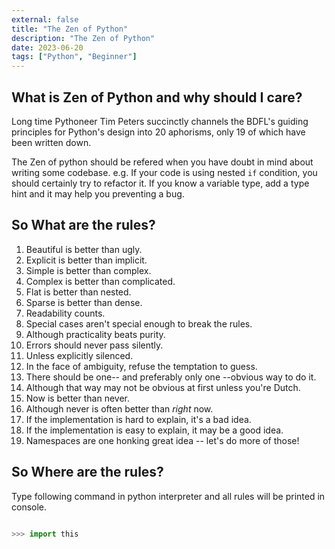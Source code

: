 ```yaml
---
external: false
title: "The Zen of Python"
description: "The Zen of Python"
date: 2023-06-20
tags: ["Python", "Beginner"]
---
```



## What is Zen of Python and why should I care?

Long time Pythoneer Tim Peters succinctly channels the BDFL's guiding principles for Python's design into 20 aphorisms, only 19 of which have been written down.

The Zen of python should be refered when you have doubt in mind about writing some codebase. e.g. If your code is using nested `if` condition, you should certainly try to refactor it. If you know a variable type, add a type hint and it may help you preventing a bug.

## So What are the rules?

1. Beautiful is better than ugly.
2. Explicit is better than implicit.
3. Simple is better than complex.
4. Complex is better than complicated.
5. Flat is better than nested.
6. Sparse is better than dense.
7. Readability counts.
8. Special cases aren't special enough to break the rules.
9. Although practicality beats purity.
10. Errors should never pass silently.
11. Unless explicitly silenced.
12. In the face of ambiguity, refuse the temptation to guess.
13. There should be one-- and preferably only one --obvious way to do it.
14. Although that way may not be obvious at first unless you're Dutch.
15. Now is better than never.
16. Although never is often better than _right_ now.
17. If the implementation is hard to explain, it's a bad idea.
18. If the implementation is easy to explain, it may be a good idea.
19. Namespaces are one honking great idea -- let's do more of those!

## So Where are the rules?

Type following command in python interpreter and all rules will be printed in console.

```python

>>> import this

```
